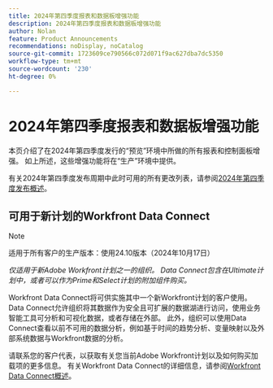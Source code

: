 ```yaml
---
title: 2024年第四季度报表和数据板增强功能
description: 2024年第四季度报表和数据板增强功能
author: Nolan
feature: Product Announcements
recommendations: noDisplay, noCatalog
source-git-commit: 1723609ce790566c072d071f9ac627dba7dc5350
workflow-type: tm+mt
source-wordcount: '230'
ht-degree: 0%

---
```


# 2024年第四季度报表和数据板增强功能

本页介绍了在2024年第四季度发行的“预览”环境中所做的所有报表和控制面板增强。 如上所述，这些增强功能将在“生产”环境中提供。

有关2024年第四季度发布周期中此时可用的所有更改列表，请参阅[2024年第四季度发布概述](/help/quicksilver/product-announcements/product-releases/24-q4-release-activity/24-q4-release-overview.md)。

## 可用于新计划的Workfront Data Connect

>[!NOTE]
>
>适用于所有客户的生产版本：使用24.10版本（2024年10月17日）
>
>_仅适用于新Adobe Workfront计划之一的组织。 Data Connect包含在Ultimate计划中，或者可以作为Prime和Select计划的附加组件购买。_

Workfront Data Connect将可供实施其中一个新Workfront计划的客户使用。 Data Connect允许组织将其数据作为安全且可扩展的数据湖进行访问，使用业务智能工具可分析和可视化数据，或者存储在外部。 此外，组织可以使用Data Connect查看以前不可用的数据分析，例如基于时间的趋势分析、变量映射以及外部系统数据与Workfront数据的分析。

请联系您的客户代表，以获取有关您当前Adobe Workfront计划以及如何购买加载项的更多信息。 有关Workfront Data Connect的详细信息，请参阅[Workfront Data Connect概述](/help/quicksilver/reports-and-dashboards/data-lake/data-lake-overview.md)。
